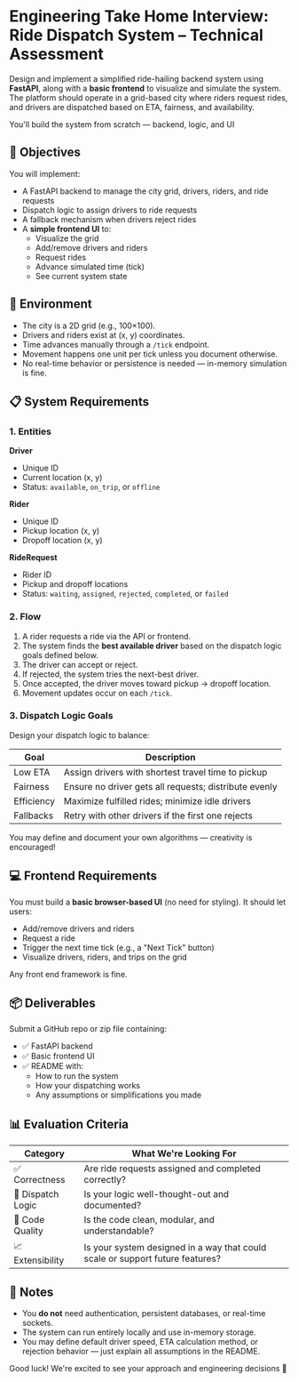 # Engineering Take Home Interview: Ride Dispatch System – Technical Assessment

Design and implement a simplified ride-hailing backend system using **FastAPI**, along with a **basic frontend** to visualize and simulate the system. The platform should operate in a grid-based city where riders request rides, and drivers are dispatched based on ETA, fairness, and availability.

You'll build the system from scratch — backend, logic, and UI

## 🎯 Objectives

You will implement:
- A FastAPI backend to manage the city grid, drivers, riders, and ride requests
- Dispatch logic to assign drivers to ride requests
- A fallback mechanism when drivers reject rides
- A **simple frontend UI** to:
  - Visualize the grid
  - Add/remove drivers and riders
  - Request rides
  - Advance simulated time (tick)
  - See current system state

## 🌆 Environment

- The city is a 2D grid (e.g., 100×100).
- Drivers and riders exist at (x, y) coordinates.
- Time advances manually through a `/tick` endpoint.
- Movement happens one unit per tick unless you document otherwise.
- No real-time behavior or persistence is needed — in-memory simulation is fine.

## 📋 System Requirements

### 1. Entities

**Driver**
- Unique ID
- Current location (x, y)
- Status: `available`, `on_trip`, or `offline`

**Rider**
- Unique ID
- Pickup location (x, y)
- Dropoff location (x, y)

**RideRequest**
- Rider ID
- Pickup and dropoff locations
- Status: `waiting`, `assigned`, `rejected`, `completed`, or `failed`

### 2. Flow

1. A rider requests a ride via the API or frontend.
2. The system finds the **best available driver** based on the dispatch logic goals defined below.
3. The driver can accept or reject.
4. If rejected, the system tries the next-best driver.
5. Once accepted, the driver moves toward pickup → dropoff location.
6. Movement updates occur on each `/tick`.

### 3. Dispatch Logic Goals

Design your dispatch logic to balance:

| Goal | Description |
|------|-------------|
| Low ETA | Assign drivers with shortest travel time to pickup |
| Fairness | Ensure no driver gets all requests; distribute evenly |
| Efficiency | Maximize fulfilled rides; minimize idle drivers |
| Fallbacks | Retry with other drivers if the first one rejects |

You may define and document your own algorithms — creativity is encouraged!

## 💻 Frontend Requirements

You must build a **basic browser-based UI** (no need for styling). It should let users:
- Add/remove drivers and riders
- Request a ride
- Trigger the next time tick (e.g., a "Next Tick" button)
- Visualize drivers, riders, and trips on the grid

Any front end framework is fine.

## 📦 Deliverables

Submit a GitHub repo or zip file containing:
- ✅ FastAPI backend
- ✅ Basic frontend UI
- ✅ README with:
  - How to run the system
  - How your dispatching works
  - Any assumptions or simplifications you made

## 📊 Evaluation Criteria

| Category | What We're Looking For |
|----------|------------------------|
| ✅ Correctness | Are ride requests assigned and completed correctly? |
| 🧠 Dispatch Logic | Is your logic well-thought-out and documented? |
| 🔧 Code Quality | Is the code clean, modular, and understandable? |
| 📈 Extensibility | Is your system designed in a way that could scale or support future features? |

## 📝 Notes

- You **do not** need authentication, persistent databases, or real-time sockets.
- The system can run entirely locally and use in-memory storage.
- You may define default driver speed, ETA calculation method, or rejection behavior — just explain all assumptions in the README.

Good luck! We're excited to see your approach and engineering decisions 🚀